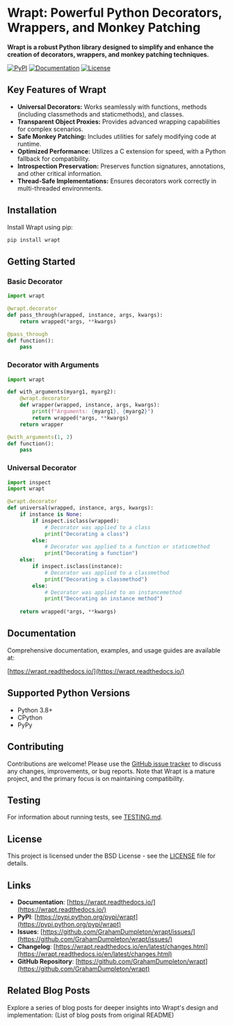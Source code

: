 # Wrapt: Powerful Python Decorators, Wrappers, and Monkey Patching

**Wrapt is a robust Python library designed to simplify and enhance the creation of decorators, wrappers, and monkey patching techniques.**

[![PyPI](https://img.shields.io/pypi/v/wrapt.svg?logo=python&cacheSeconds=3600)](https://pypi.python.org/pypi/wrapt)
[![Documentation](https://img.shields.io/badge/docs-wrapt.readthedocs.io-blue.svg)](https://wrapt.readthedocs.io/)
[![License](https://img.shields.io/badge/license-BSD-green.svg)](LICENSE)

## Key Features of Wrapt

*   **Universal Decorators:** Works seamlessly with functions, methods (including classmethods and staticmethods), and classes.
*   **Transparent Object Proxies:** Provides advanced wrapping capabilities for complex scenarios.
*   **Safe Monkey Patching:** Includes utilities for safely modifying code at runtime.
*   **Optimized Performance:** Utilizes a C extension for speed, with a Python fallback for compatibility.
*   **Introspection Preservation:** Preserves function signatures, annotations, and other critical information.
*   **Thread-Safe Implementations:** Ensures decorators work correctly in multi-threaded environments.

## Installation

Install Wrapt using pip:

```bash
pip install wrapt
```

## Getting Started

### Basic Decorator

```python
import wrapt

@wrapt.decorator
def pass_through(wrapped, instance, args, kwargs):
    return wrapped(*args, **kwargs)

@pass_through
def function():
    pass
```

### Decorator with Arguments

```python
import wrapt

def with_arguments(myarg1, myarg2):
    @wrapt.decorator
    def wrapper(wrapped, instance, args, kwargs):
        print(f"Arguments: {myarg1}, {myarg2}")
        return wrapped(*args, **kwargs)
    return wrapper

@with_arguments(1, 2)
def function():
    pass
```

### Universal Decorator

```python
import inspect
import wrapt

@wrapt.decorator
def universal(wrapped, instance, args, kwargs):
    if instance is None:
        if inspect.isclass(wrapped):
            # Decorator was applied to a class
            print("Decorating a class")
        else:
            # Decorator was applied to a function or staticmethod
            print("Decorating a function")
    else:
        if inspect.isclass(instance):
            # Decorator was applied to a classmethod
            print("Decorating a classmethod")
        else:
            # Decorator was applied to an instancemethod
            print("Decorating an instance method")
    
    return wrapped(*args, **kwargs)
```

## Documentation

Comprehensive documentation, examples, and usage guides are available at:

[https://wrapt.readthedocs.io/](https://wrapt.readthedocs.io/)

## Supported Python Versions

*   Python 3.8+
*   CPython
*   PyPy

## Contributing

Contributions are welcome!  Please use the [GitHub issue tracker](https://github.com/GrahamDumpleton/wrapt/issues/) to discuss any changes, improvements, or bug reports. Note that Wrapt is a mature project, and the primary focus is on maintaining compatibility.

## Testing

For information about running tests, see [TESTING.md](TESTING.md).

## License

This project is licensed under the BSD License - see the [LICENSE](LICENSE) file for details.

## Links

*   **Documentation**: [https://wrapt.readthedocs.io/](https://wrapt.readthedocs.io/)
*   **PyPI**: [https://pypi.python.org/pypi/wrapt](https://pypi.python.org/pypi/wrapt)
*   **Issues**: [https://github.com/GrahamDumpleton/wrapt/issues/](https://github.com/GrahamDumpleton/wrapt/issues/)
*   **Changelog**: [https://wrapt.readthedocs.io/en/latest/changes.html](https://wrapt.readthedocs.io/en/latest/changes.html)
*   **GitHub Repository**: [https://github.com/GrahamDumpleton/wrapt](https://github.com/GrahamDumpleton/wrapt)

## Related Blog Posts

Explore a series of blog posts for deeper insights into Wrapt's design and implementation:
(List of blog posts from original README)
```